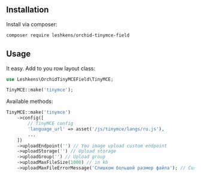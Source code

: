## Installation

Install via composer:

```bash
composer require leshkens/orchid-tinymce-field
```

## Usage

It easy. Add to you row layout class:

```php
use Leshkens\OrchidTinyMCEField\TinyMCE;

TinyMCE::make('tinymce');
```

Available methods:

```php
TinyMCE::make('tinymce')
    ->config([
        // TinyMCE config
        'language_url' => asset('/js/tinymce/langs/ru.js'),
        ...        
    ])
    ->uploadEndpoint('') // You image upload custom endpoint
    ->uploadStorage('') // Upload storage
    ->uploadGroup('') // Upload group
    ->uploadMaxFileSize(1000) // in kb
    ->uploadMaxFileErrorMessage('Слишком большой размер файла'); // Custom error message
```


